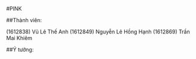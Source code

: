 #PINK

##Thành viên:

(1612838) Vũ Lê Thế Anh
(1612849) Nguyễn Lê Hồng Hạnh
(1612869) Trần Mai Khiêm

##Ý tưởng:
